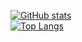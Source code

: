 [![GitHub stats](https://github-readme-stats.vercel.app/api?username=tinashegwash)](https://github.com/anuraghazra/github-readme-stats) <br>
[![Top Langs](https://github-readme-stats.vercel.app/api/top-langs/?username=tinashegwash&layout=compact)](https://github.com/anuraghazra/github-readme-stats)
